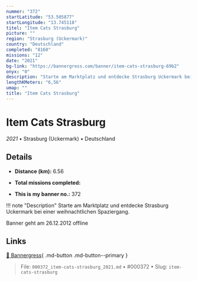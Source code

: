 ```yaml
---
nummer: "372"
startLatitude: "53.505877"
startLongitude: "13.745118"
titel: "Item Cats Strasburg"
picture: ""
region: "Strasburg (Uckermark)"
country: "Deutschland"
completed: "8160"
missions: "12"
date: "2021"
bg-link: "https://bannergress.com/banner/item-cats-strasburg-69b2"
onyx: "0"
description: "Starte am Marktplatz und entdecke Strasburg Uckermark bei einer weihnachtlichen Spaziergang.\n\nBanner geht am 26.12.2012 offline"
lengthKMeters: "6,56"
umap: ""
title: "Item Cats Strasburg"
---
```

# Item Cats Strasburg

*2021* • Strasburg (Uckermark) • Deutschland



## Details
- **Distance (km):** 6.56

- **Total missions completed:** 
- **This is my banner no.:** 372


!!! note "Description"
    Starte am Marktplatz und entdecke Strasburg Uckermark bei einer weihnachtlichen Spaziergang.

Banner geht am 26.12.2012 offline



## Links
[🔗 Bannergress](https://bannergress.com/banner/item-cats-strasburg-69b2){ .md-button .md-button--primary }



> File: `000372_item-cats-strasburg_2021.md` • #000372 • Slug: `item-cats-strasburg`
